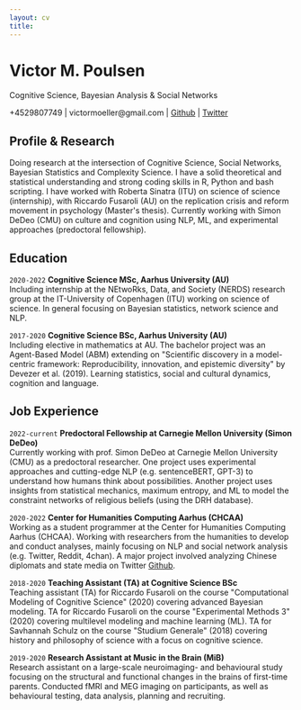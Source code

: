 ```yaml
---
layout: cv
title: 
---
```

# Victor M. Poulsen
Cognitive Science, Bayesian Analysis & Social Networks

<div id="webaddress">
  +4529807749 
|  victormoeller@gmail.com
| <a href="https://github.com/victor-m-p">Github</a>
| <a href="https://twitter.com/vic_moeller">Twitter</a>
</div>

## Profile & Research

Doing research at the intersection of Cognitive Science, Social Networks, Bayesian Statistics and Complexity Science. I have a solid theoretical and statistical understanding and strong coding skills in R, Python and bash scripting. I have worked with Roberta Sinatra (ITU) on science of science (internship), with Riccardo Fusaroli (AU) on the replication crisis and reform movement in psychology (Master's thesis). Currently working with Simon DeDeo (CMU) on culture and cognition using NLP, ML, and experimental approaches (predoctoral fellowship). 

## Education

`2020-2022`
__Cognitive Science MSc, Aarhus University (AU)__ <br/>
Including internship at the NEtwoRks, Data, and Society (NERDS) research group at the IT-University of Copenhagen (ITU) working on science of science. In general focusing on Bayesian statistics, network science and NLP. 

`2017-2020`
__Cognitive Science BSc, Aarhus University (AU)__ <br/>
Including elective in mathematics at AU. The bachelor project was an Agent-Based Model (ABM) extending on "Scientific discovery in a model-centric framework: Reproducibility, innovation, and epistemic diversity" by Devezer et al. (2019). Learning statistics, social and cultural dynamics, cognition and language. 

## Job Experience 

`2022-current` 
__Predoctoral Fellowship at Carnegie Mellon University (Simon DeDeo)__ <br/>
Currently working with prof. Simon DeDeo at Carnegie Mellon University (CMU) as a predoctoral researcher. One project uses experimental approaches and cutting-edge NLP (e.g. sentenceBERT, GPT-3) to understand how humans think about possibilities. Another project uses insights from statistical mechanics, maximum entropy, and ML to model the constraint networks of religious beliefs (using the DRH database). 

`2020-2022`
__Center for Humanities Computing Aarhus (CHCAA)__ <br/>
Working as a student programmer at the Center for Humanities Computing Aarhus (CHCAA). 
Working with researchers from the humanities to develop and conduct analyses, mainly focusing on NLP and social network analysis (e.g. Twitter, Reddit, 4chan). A major project involved analyzing Chinese diplomats and state media on Twitter
[Github](https://github.com/centre-for-humanities-computing/china-twitter).

`2018-2020`
__Teaching Assistant (TA) at Cognitive Science BSc__ <br/>
Teaching assistant (TA) for Riccardo Fusaroli on  the course "Computational Modeling of Cognitive Science" (2020)
covering advanced Bayesian modeling. TA for Riccardo Fusaroli on the course "Experimental Methods 3" (2020) covering
multilevel modeling and machine learning (ML). TA for Savhannah Schulz on the course "Studium Generale" (2018) covering
history and philosophy of science with a focus on cognitive science.

`2019-2020`
__Research Assistant at Music in the Brain (MiB)__ <br/>
Research assistant on a large-scale neuroimaging- and behavioural study focusing on the
structural and functional changes in the brains of first-time parents. Conducted fMRI and MEG 
imaging on participants, as well as behavioural testing, data analysis, planning and recruiting. 

<!-- ### Footer

Last updated: November 2022 -->


